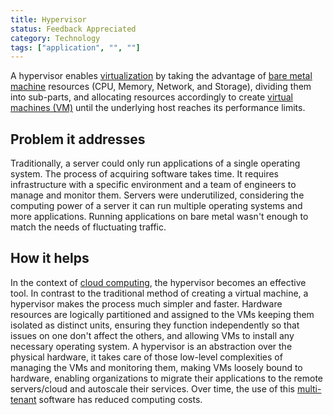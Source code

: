 ```yaml
---
title: Hypervisor
status: Feedback Appreciated
category: Technology
tags: ["application", "", ""]
---
```



A hypervisor enables [virtualization](/virtualization/)
by taking the advantage of [bare metal machine](/bare-metal-machine/) resources
(CPU, Memory, Network, and Storage), dividing them into sub-parts, 
and allocating resources accordingly to create  [virtual machines (VM)](/virtual-machine/)
until the underlying host reaches its performance limits.

## Problem it addresses

Traditionally, a server could only run applications of a single operating system.
The process of acquiring software takes time. It requires infrastructure with a specific environment
and a team of engineers to manage and monitor them.
Servers were underutilized, considering the computing power of a server it can run multiple operating systems and more applications.
Running applications on bare metal wasn't enough to match the needs of fluctuating traffic.

## How it helps

In the context of [cloud computing](/cloud-computing/), the hypervisor becomes an effective tool.
In contrast to the traditional method of creating a virtual machine, a hypervisor makes the process much simpler and faster. 
Hardware resources are logically partitioned and assigned to the VMs keeping them isolated as distinct units,
ensuring they function independently so that issues on one don't affect the others,
and allowing VMs to install any necessary operating system.
A hypervisor is an abstraction over the physical hardware, it takes care of those low-level complexities of managing the VMs and monitoring them,
making VMs loosely bound to hardware, enabling organizations to migrate their applications to the remote servers/cloud 
and autoscale their services.
Over time, the use of this [multi-tenant](/multitenancy/) software has reduced computing costs.
